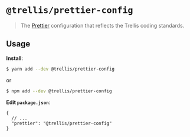 # `@trellis/prettier-config`

> The [Prettier](https://prettier.io) configuration that reflects the Trellis coding standards.

## Usage

**Install**:

```bash
$ yarn add --dev @trellis/prettier-config
```

or

```bash
$ npm add --dev @trellis/prettier-config
```

**Edit `package.json`**:

```jsonc
{
  // ...
  "prettier": "@trellis/prettier-config"
}
```